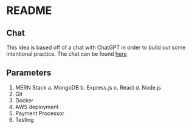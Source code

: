 # README

## Chat

This idea is based off of a chat with ChatGPT in order to build out some intentional practice. The chat can be found [here]("chat.md")

## Parameters

1. MERN Stack
  a. MongoDB
  b. Express.js
  c. React
  d. Node.js
2. Git
3. Docker
4. AWS deployment
5. Payment Processor
6. Testing
